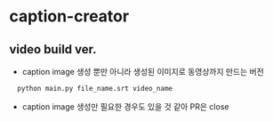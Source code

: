 # caption-creator

## video build ver.

* caption image 생성 뿐만 아니라 생성된 이미지로 동영상까지 만드는 버전
```python
  python main.py file_name.srt video_name
```
* caption image 생성만 필요한 경우도 있을 것 같아 PR은 close 
